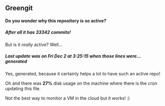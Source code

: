 ## Greengit

#### Do you wonder why this repository is so active?

##### After all it has 33342 commits!

But is it *really* active? Well...

##### Last update was on Fri Dec 2 at 3:25:15 when those lines were... generated

Yes, generated, because it certainly helps a lot to have such an active repo!

Oh and there was **27%** disk usage on the machine
where there is the cron updating this file.

Not the best way to monitor a VM in the cloud but it works! :)
